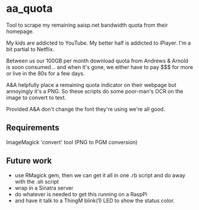 # aa_quota
Tool to scrape my remaining aaisp.net bandwidth quota from their homepage.

My kids are addicted to YouTube.  My better half is addicted to iPlayer.
I'm a bit partial to Netflix.

Between us our 100GB per month download quota from Andrews & Arnold is soon
consumed... and when it's gone, we either have to pay $$$ for more or live in the 80s
for a few days.

A&A helpfully place a remaining quota indicator on their webpage but annoyingly
it's a PNG.  So these scripts do some poor-man's OCR on the image to convert to text.

Provided A&A don't change the font they're using we're all good.

## Requirements
ImageMagick 'convert' tool (PNG to PGM conversion)

## Future work
 * use RMagick gem, then we can get it all in one .rb script and do away with the .sh script
 * wrap in a Sinatra server
 * do whatever is needed to get this running on a RaspPi
 * and have it talk to a ThingM blink(1) LED to show the status color.

